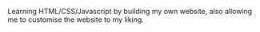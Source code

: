 Learning HTML/CSS/Javascript by building my own website, also allowing me to customise the website to my liking.